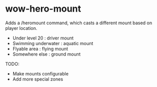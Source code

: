 # wow-hero-mount

Adds a /heromount command, which casts a different mount based on player location.

- Under level 20 : driver mount
- Swimming underwater : aquatic mount
- Flyable area : flying mount
- Somewhere else : ground mount

TODO:

- Make mounts configurable
- Add more special zones
